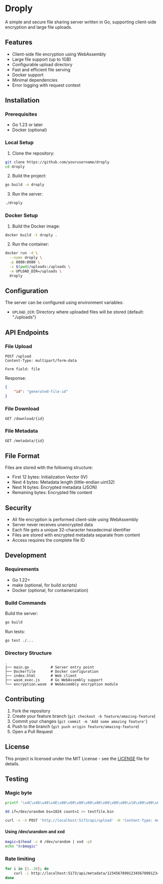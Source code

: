 # Droply

A simple and secure file sharing server written in Go, supporting client-side encryption and large file uploads.

## Features

- Client-side file encryption using WebAssembly
- Large file support (up to 1GB)
- Configurable upload directory
- Fast and efficient file serving
- Docker support
- Minimal dependencies
- Error logging with request context

## Installation

### Prerequisites

- Go 1.23 or later
- Docker (optional)

### Local Setup

1. Clone the repository:
```bash
git clone https://github.com/yourusername/droply
cd droply
```

2. Build the project:
```bash
go build -o droply
```

3. Run the server:
```bash
./droply
```

### Docker Setup

1. Build the Docker image:
```bash
docker build -t droply .
```

2. Run the container:
```bash
docker run -d \
  --name droply \
  -p 8080:8080 \
  -v $(pwd)/uploads:/uploads \
  -e UPLOAD_DIR=/uploads \
  droply
```

## Configuration

The server can be configured using environment variables:

- `UPLOAD_DIR`: Directory where uploaded files will be stored (default: "./uploads")

## API Endpoints

### File Upload
```
POST /upload
Content-Type: multipart/form-data

Form field: file
```

Response:
```json
{
    "id": "generated-file-id"
}
```

### File Download
```
GET /download/{id}
```

### File Metadata
```
GET /metadata/{id}
```

## File Format

Files are stored with the following structure:
- First 12 bytes: Initialization Vector (IV)
- Next 4 bytes: Metadata length (little-endian uint32)
- Next N bytes: Encrypted metadata (JSON)
- Remaining bytes: Encrypted file content

## Security

- All file encryption is performed client-side using WebAssembly
- Server never receives unencrypted data
- Each file gets a unique 32-character hexadecimal identifier
- Files are stored with encrypted metadata separate from content
- Access requires the complete file ID

## Development

### Requirements

- Go 1.22+
- make (optional, for build scripts)
- Docker (optional, for containerization)

### Build Commands

Build the server:
```bash
go build
```

Run tests:
```bash
go test ./...
```

### Directory Structure

```
.
├── main.go          # Server entry point
├── Dockerfile       # Docker configuration
├── index.html       # Web client
├── wasm_exec.js     # Go WebAssembly support
└── encryption.wasm  # WebAssembly encryption module
```

## Contributing

1. Fork the repository
2. Create your feature branch (`git checkout -b feature/amazing-feature`)
3. Commit your changes (`git commit -m 'Add some amazing feature'`)
4. Push to the branch (`git push origin feature/amazing-feature`)
5. Open a Pull Request

## License

This project is licensed under the MIT License - see the [LICENSE](LICENSE) file for details.


## Testing

### Magic byte

```bash
printf '\x4C\x46\x48\x4E\x00\x00\x00\x00\x00\x00\x00\x00\x10\x00\x00\x00' > testfile.bin

dd if=/dev/urandom bs=1024 count=1 >> testfile.bin

curl -v -X POST 'http://localhost:5173/api/upload' -H 'Content-Type: multipart/form-data' -F 'file=@testfile.bin'
```

#### Using /dev/urandom and xxd
```bash
magic=$(head -c 4 /dev/urandom | xxd -p)
echo "0x$magic"
```

### Rate limiting

```bash
for i in {1..30}; do
    curl -i http://localhost:5173/api/metadata/1234567890123456789012345678901234 &
done
```
